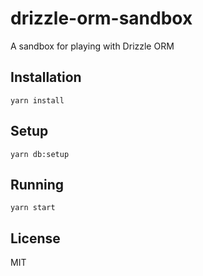 # drizzle-orm-sandbox

A sandbox for playing with Drizzle ORM

## Installation

`yarn install`

## Setup

`yarn db:setup`

## Running

`yarn start`

## License

MIT
